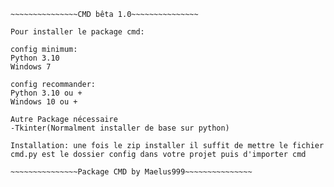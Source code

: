 ~~~~~~~~~~~~~~
~~~~~~~~~~~~~~~CMD bêta 1.0~~~~~~~~~~~~~~~

Pour installer le package cmd:

config minimum:
Python 3.10
Windows 7

config recommander:
Python 3.10 ou +
Windows 10 ou +

Autre Package nécessaire
-Tkinter(Normalment installer de base sur python)

Installation: une fois le zip installer il suffit de mettre le fichier cmd.py est le dossier config dans votre projet puis d'importer cmd

~~~~~~~~~~~~~~~Package CMD by Maelus999~~~~~~~~~~~~~~~
